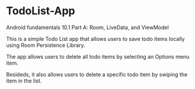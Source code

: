 # TodoList-App
Android fundamentals 10.1 Part A: Room, LiveData, and ViewModel

This is a simple Todo List app that allows users to save todo items locally using Room Persistence Library.

The app allows users to delete all todo items by selecting an Options menu item.

Besideds, it also allows users to delete a specific todo item by swiping the item in the list.


